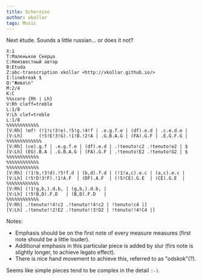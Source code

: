 ```yaml
---
title: Scherzino
author: xkollar
tags: Music
---
```

Next étude. Sounds a little russian... or does it not?

~~~ {.abc-render}
X:1
T:Mаленькoе Скерцо
C:Неизвестный автор
B:Etuda
Z:abc-transcription xkollar <http://xkollar.github.io/>
I:linebreak $
Q:"Живо\n"
M:2/4
K:C
%%score {Rh | Lh}
V:Rh cleff=treble
L:1/8
V:Lh clef=treble
L:1/8
%%%%%%%%%%%%
[V:Rh] !mf! (!1!c!3!e).!5!g.!4!f | .e.g.f.e | (df).e.d | .c.e.d.e |
[V:Lh]      (!5!E!3!G).!1!B.!2!A | .G.B.A.G | (FA).G.F | .E.G.F.G |
%%%%%%%%%%%%%
[V:Rh] (ce).g.f | .e.g.f.e | (df).e.d | .!tenuto!c2 .!tenuto!e2 | $
[V:Lh] (EG).B.A | .G.B.A.G | (FA).G.F | .!tenuto!E2 .!tenuto!G2 | $
%%%%%%%%%%%%
%%%%%%%%%%%%
%%%%%%%%%%%%
[V:Rh] (!1!b,!3!d).!5!f.d | (b,d).f.d | (!1!a,c).e.c | (a,c).e.c |
[V:Lh] (!5!D!3!F).!1!A.F  | (DF).A.F  | (!5!CE).G.E  | (CE).G.E  |
%%%%%%%%%%%%
[V:Rh] (!1!g,b,).d.b, | (g,b,).d.b, |
[V:Lh] (!5!B,D).F.D   | (B,D).F.D   | 
%%%%%%%%%%%%
[V:Rh] .!tenuto!!4!c2 .!tenuto!!4!c2 | !tenuto!c4 |]
[V:Lh] .!tenuto!!2!E2 .!tenuto!!3!D2 | !tenuto!!4!C4 |]
~~~

Notes:

* Emphasis should be on the first note of every measure measures
  (first note should be a little louder).
* Additional emphasis in this particular piece is added by slur (firs note
  is slightly longer, to achieve legato effect).
* There is nice hand movement to achieve this, referred to as "odskok"(?).

Seems like simple pieces tend to be complex in the detail `:-)`.
